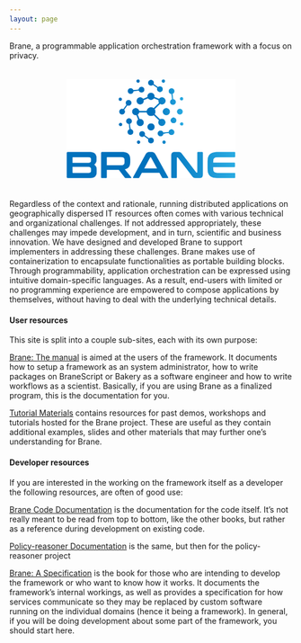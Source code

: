 ```yaml
---
layout: page
---
```


Brane, a programmable application orchestration framework with a focus on privacy.

<div style="padding: 20px; text-align: center;">
  <img src="./assets/images/logo.png" width="300">
</div>

Regardless of the context and rationale, running distributed applications on geographically dispersed IT resources often comes with various technical and organizational challenges. If not addressed appropriately, these challenges may impede development, and in turn, scientific and business innovation. We have designed and developed Brane to support implementers in addressing these challenges. Brane makes use of containerization to encapsulate functionalities as portable building blocks. Through programmability, application orchestration can be expressed using intuitive domain-specific languages. As a result, end-users with limited or no programming experience are empowered to compose applications by themselves, without having to deal with the underlying technical details.

#### User resources

This site is split into a couple sub-sites, each with its own purpose:

[Brane: The manual](/manual) is aimed at the users of the framework. It documents how to setup a framework as an system administrator, how to write packages on BraneScript or Bakery as a software engineer and how to write workflows as a scientist. Basically, if you are using Brane as a finalized program, this is the documentation for you.

[Tutorial Materials](/tutorials) contains resources for past demos, workshops and tutorials hosted for the Brane project. These are useful as they contain additional examples, slides and other materials that may further one’s understanding for Brane.

#### Developer resources

If you are interested in the working on the framework itself as a developer the following resources, are often of good use:

[Brane Code Documentation](/brane) is the documentation for the code itself. It’s not really meant to be read from top to bottom, like the other books, but rather as a reference during development on existing code.

[Policy-reasoner Documentation](/policy-reasoner) is the same, but then for the policy-reasoner project

[Brane: A Specification](/specification) is the book for those who are intending to develop the framework or who want to know how it works. It documents the framework’s internal workings, as well as provides a specification for how services communicate so they may be replaced by custom software running on the individual domains (hence it being a framework). In general, if you will be doing development about some part of the framework, you should start here.

